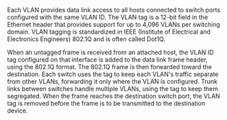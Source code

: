 Each VLAN provides data link access to all hosts connected to switch ports configured with the same VLAN ID. The VLAN tag is a 12-bit field in the Ethernet header that provides support for up to 4,096 VLANs per switching domain. VLAN tagging is standardized in IEEE (Institute of Electrical and Electronics Engineers) 802.1Q and is often called Dot1Q.

When an untagged frame is received from an attached host, the VLAN ID tag configured on that interface is added to the data link frame header, using the 802.1Q format. The 802.1Q frame is then forwarded toward the destination. Each switch uses the tag to keep each VLAN's traffic separate from other VLANs, forwarding it only where the VLAN is configured. Trunk links between switches handle multiple VLANs, using the tag to keep them segregated. When the frame reaches the destination switch port, the VLAN tag is removed before the frame is to be transmitted to the destination device.
